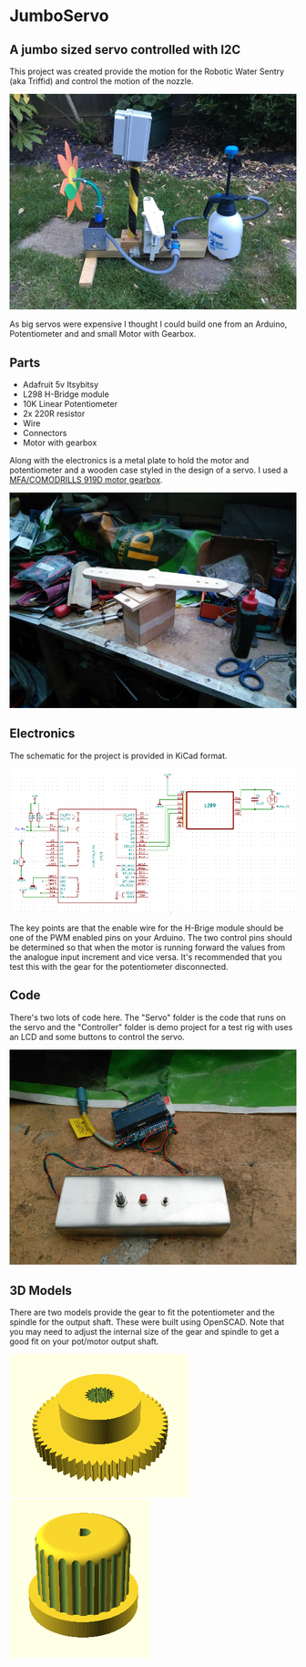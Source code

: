 # JumboServo
## A jumbo sized servo controlled with I2C

This project was created provide the motion for the Robotic Water Sentry (aka Triffid) and control the motion of the nozzle. 

![Squirting water game](Game2.jpg "Squirting water game")

As big servos were expensive I thought I could build one from an Arduino, Potentiometer and and small Motor with Gearbox.

## Parts

* Adafruit 5v Itsybitsy
* L298 H-Bridge module
* 10K Linear Potentiometer
* 2x 220R resistor
* Wire
* Connectors
* Motor with gearbox

Along with the electronics is a metal plate to hold the motor and potentiometer and a wooden case styled in the design of a servo. I used a [MFA/COMODRILLS 919D motor gearbox](https://www.mfacomodrills.com/gearboxes/919d_series.html).

![Servo Case](ServoCase.jpg "Servo Case")

## Electronics

The schematic for the project is provided in KiCad format.

![Schematic](Schematic\ServoDiagram.png "Servo Diagram")

The key points are that the enable wire for the H-Brige module should be one of the PWM enabled pins on your Arduino. The two control pins should be determined so that when the motor is running forward the values from the analogue input increment and vice versa. It's recommended that you test this with the gear for the potentiometer disconnected.

## Code

There's two lots of code here. The "Servo" folder is the code that runs on the servo and the "Controller" folder is demo project for a test rig with uses an LCD and some buttons to control the servo.

![Test Rig](TestRig.jpg "Test Rig")

## 3D Models

There are two models provide the gear to fit the potentiometer and the spindle for the output shaft. These were built using OpenSCAD. Note that you may need to adjust the internal size of the gear and spindle to get a good fit on your pot/motor output shaft.

![Servo Gear](3DModels/ServoGear.png) ![Servo Spindle](3DModels/ServoSpindle.png)